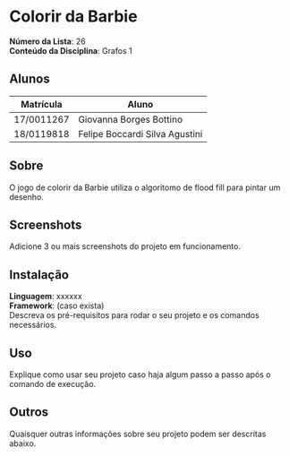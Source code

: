 # Colorir da Barbie

**Número da Lista**: 26<br>
**Conteúdo da Disciplina**: Grafos 1<br>

## Alunos
|Matrícula | Aluno |
| -- | -- |
| 17/0011267 |  Giovanna Borges Bottino |
| 18/0119818  |  Felipe Boccardi Silva Agustini |

## Sobre 
O jogo de colorir da Barbie utiliza o algoritomo de flood fill para pintar um desenho.
## Screenshots
Adicione 3 ou mais screenshots do projeto em funcionamento.

## Instalação 
**Linguagem**: xxxxxx<br>
**Framework**: (caso exista)<br>
Descreva os pré-requisitos para rodar o seu projeto e os comandos necessários.

## Uso 
Explique como usar seu projeto caso haja algum passo a passo após o comando de execução.

## Outros 
Quaisquer outras informações sobre seu projeto podem ser descritas abaixo.





